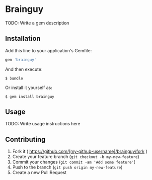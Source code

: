 # Brainguy

TODO: Write a gem description

## Installation

Add this line to your application's Gemfile:

```ruby
gem 'brainguy'
```

And then execute:

    $ bundle

Or install it yourself as:

    $ gem install brainguy

## Usage

TODO: Write usage instructions here

## Contributing

1. Fork it ( https://github.com/[my-github-username]/brainguy/fork )
2. Create your feature branch (`git checkout -b my-new-feature`)
3. Commit your changes (`git commit -am 'Add some feature'`)
4. Push to the branch (`git push origin my-new-feature`)
5. Create a new Pull Request
